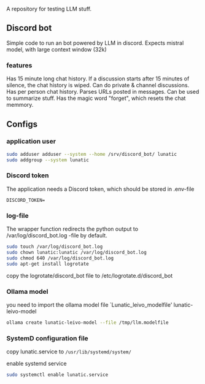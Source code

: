 A repository for testing LLM stuff.

## Discord bot

Simple code to run an bot powered by LLM in discord.
Expects mistral model, with large context window (32k)

### features

Has 15 minute long chat history. If a discussion starts after 15 minutes of silence, the chat history is wiped.
Can do private & channel discussions. Has per person chat history.
Parses URLs posted in messages. Can be used to summarize stuff.
Has the magic word "forget", which resets the chat memmory.

## Configs

### application user

```bash
sudo adduser adduser --system --home /srv/discord_bot/ lunatic
sudo addgroup --system lunatic
```
### Discord token

The application needs a Discord token, which should be stored in .env-file
```text
DISCORD_TOKEN=
```

### log-file

The wrapper function redirects the python output to /var/log/discord_bot.log -file by default.

```bash
sudo touch /var/log/discord_bot.log
sudo chown lunatic:lunatic /var/log/discord_bot.log
sudo chmod 640 /var/log/discord_bot.log
sudo apt-get install logrotate
```
copy the logrotate/discord_bot file to /etc/logrotate.d/discord_bot

### Ollama model

you need to import the ollama model file `Lunatic_leivo_modelfile'  lunatic-leivo-model

```bash
ollama create lunatic-leivo-model --file /tmp/llm.modelfile
```

### SystemD configuration file

copy lunatic.service to `/usr/lib/systemd/system/`

enable systemd service
```bash
sudo systemctl enable lunatic.service
```